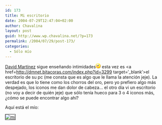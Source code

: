 ```yaml
---
id: 173
title: Mi escritorio
date: 2004-07-29T12:47:04+02:00
author: Chavalina
layout: post
guid: http://www.wp.chavalina.net/?p=173
permalink: /2004/07/29/post-173/
categories:
  - Sólo mío
---
```

<a href=http://dmnet.bitacoras.com/ target=&prime;_blank&prime;>David Mart&iacute;nez</a> sigue ense&ntilde;ando intimidades![emo](/imagenes/emoticonos/guino.gif) esta vez es <a href=http://dmnet.bitacoras.com/index.php?id=3299 target=&prime;_blank&prime;>el escritorio de su pc</a> (me consta que es algo que le llama la atenci&oacute;n jeje). La verdad es que lo tiene como los chorros del oro, pero yo prefiero algo m&aacute;s despejado, los iconos me dan dolor de cabeza&#8230; el otro d&iacute;a vi un escritorio (no voy a decir de qui&eacute;n jeje) que s&oacute;lo ten&iacute;a hueco para 3 o 4 iconos m&aacute;s, &iquest;c&oacute;mo se puede encontrar algo ah&iacute;?

Aqu&iacute; est&aacute; el m&iacute;o:

<a href=http://www.chavalina.net/imagenes/fotos/escritorio.jpg target=&prime;_blank&prime;><img src="http://www.chavalina.net/imagenes/fotos/thumbs/escritorio.jpg" border="1" alt=mi escritorio></a>